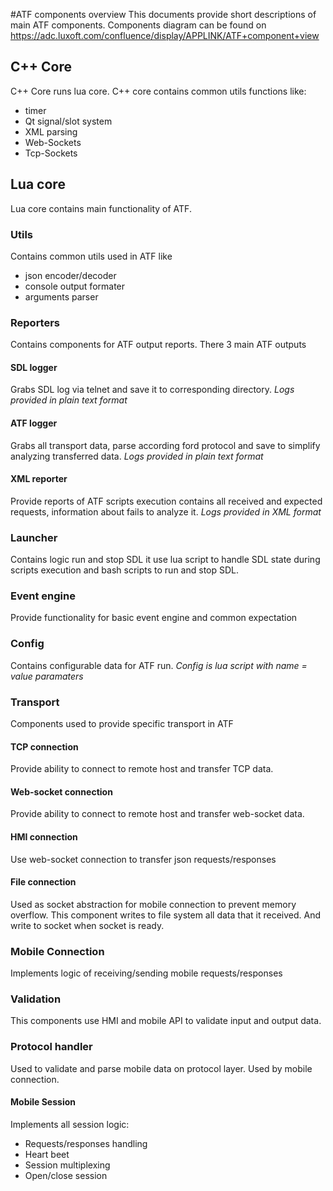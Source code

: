 #ATF components overview
This  documents provide short descriptions of main ATF components.
Components diagram can be found on https://adc.luxoft.com/confluence/display/APPLINK/ATF+component+view 

## C++ Core
C++ Core runs lua core.
C++ core contains common utils functions like:

- timer
- Qt signal/slot system 
- XML parsing
- Web-Sockets
- Tcp-Sockets

## Lua core

Lua core contains main functionality of ATF.

### Utils

Contains common utils used in ATF like

- json encoder/decoder
- console output formater
- arguments parser 

### Reporters

Contains components for ATF output reports. There 3 main ATF outputs

#### SDL logger

Grabs SDL log via telnet and save it to corresponding directory. 
*Logs provided in plain text format*

#### ATF logger 

Grabs all transport data, parse according ford protocol and save to simplify analyzing transferred data.
*Logs provided in plain text format*

#### XML reporter

Provide reports of ATF scripts execution contains all received and expected requests, information about fails to analyze it. 
*Logs provided in XML format*

### Launcher

Contains logic run and stop SDL it use lua script to handle SDL state during scripts execution and bash scripts to run and stop SDL.

### Event engine

Provide functionality for basic event engine and common expectation

### Config

Contains configurable data for ATF run.
*Config is lua script with name = value paramaters*

### Transport

Components used to provide specific transport in ATF

#### TCP connection

Provide ability to connect to remote host and transfer TCP data.

#### Web-socket connection

Provide ability to connect to remote host and transfer web-socket data.

#### HMI connection 

Use web-socket connection to transfer json requests/responses

#### File connection

Used as socket abstraction for mobile connection to prevent  memory overflow.
This component writes to file system all data that it received. And write to socket when socket is ready.

### Mobile Connection

Implements logic of receiving/sending mobile requests/responses 

### Validation

This components use HMI and mobile API to validate input and output data.

### Protocol handler 

Used to validate and parse mobile data on protocol layer. Used by mobile connection. 

#### Mobile Session 

Implements all session logic:
- Requests/responses handling
- Heart beet
- Session multiplexing
- Open/close session

